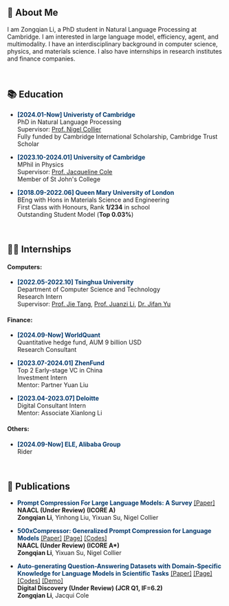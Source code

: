 ## &#x1F64B; About Me

I am Zongqian Li, a PhD student in Natural Language Processing at Cambridge. I am interested in large language model, efficiency, agent, and multimodality. I have an interdisciplinary background in computer science, physics, and materials science. I also have internships in research institutes and finance companies.

<div>&nbsp;</div>



## &#x1F4DA; Education 

- <strong><span style="color: #03396c;">[2024.01-Now] Univeristy of Cambridge</span></strong>  
  PhD in Natural Language Processing  
  Supervisor: [Prof. Nigel Collier](https://scholar.google.com/citations?user=ZMelBa0AAAAJ&hl=en&oi=ao)  
  Fully funded by Cambridge International Scholarship, Cambridge Trust Scholar  

- <strong><span style="color: #03396c;">[2023.10-2024.01] University of Cambridge</span></strong>   
  MPhil in Physics  
  Supervisor: [Prof. Jacqueline Cole](https://scholar.google.co.uk/citations?user=-T0-26sAAAAJ&hl=en&oi=ao)  
  Member of St John's College  

- <strong><span style="color: #03396c;">[2018.09-2022.06] Queen Mary University of London</span></strong>   
  BEng with Hons in Materials Science and Engineering  
  First Class with Honours, Rank **1/234** in school  
  Outstanding Student Model (**Top 0.03%**)  

<div>&nbsp;</div>



## &#x1F468;&#x200D;&#x1F4BB; Internships

#### Computers: 
- <strong><span style="color: #03396c;">[2022.05-2022.10] Tsinghua University</span></strong>   
  Department of Computer Science and Technology  
  Research Intern  
  Supervisor: [Prof. Jie Tang](https://scholar.google.co.uk/citations?user=n1zDCkQAAAAJ&hl=en&oi=ao), [Prof. Juanzi Li](https://scholar.google.co.uk/citations?user=SgNB-ioAAAAJ&hl=en&oi=ao), [Dr. Jifan Yu](https://scholar.google.co.uk/citations?user=6cS9CVEAAAAJ&hl=en&oi=ao)  

#### Finance: 
- <strong><span style="color: #03396c;">[2024.09-Now] WorldQuant</span></strong>   
  Quantitative hedge fund, AUM 9 billion USD  
  Research Consultant  

- <strong><span style="color: #03396c;">[2023.07-2024.01] ZhenFund</span></strong>   
  Top 2 Early-stage VC in China  
  Investment Intern  
  Mentor: Partner Yuan Liu  

- <strong><span style="color: #03396c;">[2023.04-2023.07] Deloitte</span></strong>   
  Digital Consultant Intern  
  Mentor: Associate Xianlong Li  

#### Others:
- <strong><span style="color: #03396c;">[2024.09-Now] ELE, Alibaba Group</span></strong>   
  Rider

<div>&nbsp;</div>



## &#x1F4DD; Publications 

- <strong><span style="color: #03396c;">Prompt Compression For Large Language Models: A Survey</span></strong> [[Paper]]()  
  **NAACL (Under Review) (ICORE A)**  
  **Zongqian Li**, Yinhong Liu, Yixuan Su, Nigel Collier  

- <strong><span style="color: #03396c;">500xCompressor: Generalized Prompt Compression for Language Models</span></strong> [[Paper]](https://arxiv.org/abs/2408.03094) [[Page]](https://github.com/ZongqianLi/500xCompressor/blob/main/README.md) [[Codes]](https://github.com/ZongqianLi/500xCompressor/tree/main)    
  <strong>NAACL (Under Review) (ICORE A*)</strong>   
  **Zongqian Li**, Yixuan Su, Nigel Collier  

- <strong><span style="color: #03396c;">Auto-generating Question-Answering Datasets with Domain-Specific Knowledge for Language Models in Scientific Tasks</span></strong> [[Paper]]() [[Page]](https://github.com/ZongqianLi/SolarCellBERT/blob/main/README.md) [[Codes]](https://github.com/ZongqianLi/SolarCellBERT/tree/main) [[Demo]](https://huggingface.co/spaces/ZongqianLi/SolarCellBERT)  
  **Digital Discovery (Under Review) (JCR Q1, IF=6.2)**  
  **Zongqian Li**, Jacqui Cole  

<div>&nbsp;</div>
